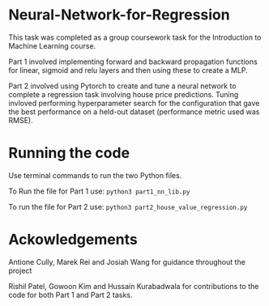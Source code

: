 # Neural-Network-for-Regression
This task was completed as a group coursework task for the Introduction to Machine Learning course. 

Part 1 involved implementing forward and backward propagation functions for linear, sigmoid and relu layers and then using these to create a MLP. 

Part 2 involved using Pytorch to create and tune a neural network to complete a regression task involving house price predictions. Tuning invloved performing hyperparameter search for the configuration that gave the best performance on a held-out dataset (performance metric used was RMSE).

# Running the code
Use terminal commands to run the two Python files.

To Run the file for Part 1 use:
`python3 part1_nn_lib.py`

To run the file for Part 2 use:
`python3 part2_house_value_regression.py`

# Ackowledgements
Antione Cully, Marek Rei and Josiah Wang for guidance throughout the project

Rishil Patel, Gowoon Kim and Hussain Kurabadwala for contributions to the code for both Part 1 and Part 2 tasks.

